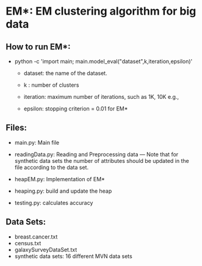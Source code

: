 # EM*: EM clustering algorithm for big data

## How to run EM*:

* python -c 'import main; main.model_eval("dataset",k,iteration,epsilon)'

   * dataset: the name of the dataset.
 
   * k : number of clusters

   * iteration: maximum number of iterations, such as 1K, 10K e.g.,

   * epsilon: stopping criterion = 0.01 for EM*

##  Files:

   * main.py: Main file

   * readingData.py: Reading and  Preprocessing data — Note that for synthetic data sets the number of attributes should be updated in the file according to the data set.

   * heapEM.py: Implementation of EM*

   * heaping.py: build and update the heap

   * testing.py: calculates accuracy
##  Data Sets:
   * breast.cancer.txt
   * census.txt
   * galaxySurveyDataSet.txt
   * synthetic data sets: 16 different MVN data sets
